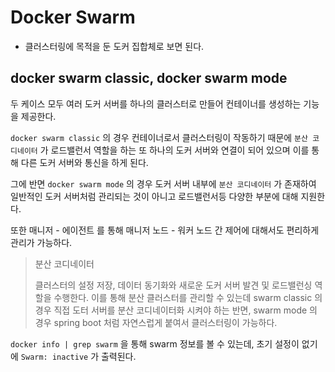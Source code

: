 # Docker Swarm

- 클러스터링에 목적을 둔 도커 집합체로 보면 된다.

## docker swarm classic, docker swarm mode

두 케이스 모두 여러 도커 서버를 하나의 클러스터로 만들어 컨테이너를 생성하는 기능을 제공한다.

`docker swarm classic` 의 경우 컨테이너로서 클러스터링이 작동하기 때문에
`분산 코디네이터` 가 로드밸런서 역할을 하는 또 하나의 도커 서버와 연결이 되어 있으며 
이를 통해 다른 도커 서버와 통신을 하게 된다.

그에 반면 `docker swarm mode` 의 경우 도커 서버 내부에 `분산 코디네이터` 가 존재하여 일반적인 도커 서버처럼
관리되는 것이 아니고 로드밸런서등 다양한 부분에 대해 지원한다.

또한 매니저 - 에이전트 를 통해 매니저 노드 - 워커 노드 간 제어에 대해서도 편리하게 관리가 가능하다.

> 분산 코디네이터
> 
> 클러스터의 설정 저장, 데이터 동기화와 새로운 도커 서버 발견 및 로드밸런싱 역할을 수행한다. 이를 통해 분산 클러스터를 관리할 수 있는데
> swarm classic 의 경우 직접 도터 서버를 분산 코디네이터화 시켜야 하는 반면, swarm mode 의 경우 spring boot 처럼
> 자연스럽게 붙여서 클러스터링이 가능하다.

`docker info | grep swarm` 을 통해 swarm 정보를 볼 수 있는데, 초기 설정이 없기에 `Swarm: inactive` 가 출력된다.

